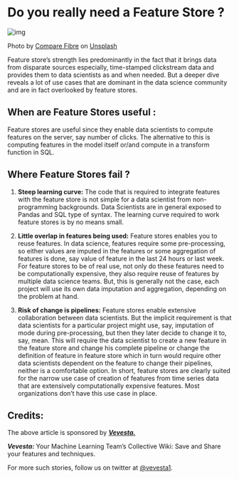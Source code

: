 # Do you really need a Feature Store ?

![img](https://miro.medium.com/max/788/0*HKy72KjC51qO7Av-)

Photo by [Compare Fibre](https://unsplash.com/@comparefibre?utm_source=medium&utm_medium=referral) on [Unsplash](https://unsplash.com/?utm_source=medium&utm_medium=referral)

Feature store’s strength lies predominantly in the fact that it brings data from disparate sources especially, time-stamped clickstream data and provides them to data scientists as and when needed. But a deeper dive reveals a lot of use cases that are dominant in the data science community and are in fact overlooked by feature stores.

## When are Feature Stores useful :
Feature stores are useful since they enable data scientists to compute features on the server, say number of clicks. The alternative to this is computing features in the model itself or/and compute in a transform function in SQL.

## Where Feature Stores fail ?
1. **Steep learning curve:** The code that is required to integrate features with the feature store is not simple for a data scientist from non-programming backgrounds. Data Scientists are in general exposed to Pandas and SQL type of syntax. The learning curve required to work feature stores is by no means small.

2. **Little overlap in features being used:** Feature stores enables you to reuse features. In data science, features require some pre-processing, so either values are imputed in the features or some aggregation of features is done, say value of feature in the last 24 hours or last week. For feature stores to be of real use, not only do these features need to be computationally expensive, they also require reuse of features by multiple data science teams. But, this is generally not the case, each project will use its own data imputation and aggregation, depending on the problem at hand.

3. **Risk of change is pipelines:** Feature stores enable extensive collaboration between data scientists. But the implicit requirement is that data scientists for a particular project might use, say, imputation of mode during pre-processing, but then they later decide to change it to, say, mean. This will require the data scientist to create a new feature in the feature store and change his complete pipeline or change the definition of feature in feature store which in turn would require other data scientists dependent on the feature to change their pipelines, neither is a comfortable option.
In short, feature stores are clearly suited for the narrow use case of creation of features from time series data that are extensively computationally expensive features. Most organizations don’t have this use case in place.

## Credits:
The above article is sponsored by [***Vevesta.***](http://www.vevesta.com/?utm_source=Github_VevestaX)

***Vevesta:*** Your Machine Learning Team’s Collective Wiki: Save and Share your features and techniques.

For more such stories, follow us on twitter at [@vevesta1](http://twitter.com/vevesta1).

